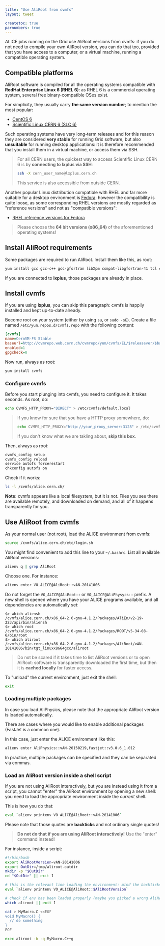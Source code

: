 ```yaml
---
title: "Use AliRoot from cvmfs"
layout: tweet

createtoc: true
parnumbers: true
---
```



ALICE jobs running on the Grid use AliRoot versions from cvmfs: if you
do not need to compile your own AliRoot version, you can do that too,
provided that you have access to a computer, or a virtual machine,
running a compatible operating system.


Compatible platforms
--------------------

AliRoot software is compiled for all the operating systems compatible
with **RedHat Enterprise Linux 6 (RHEL 6)**: as RHEL 6 is a commercial
operating system, several free binary-compatible OSes exist.

For simplicity, they usually carry **the same version number**; to
mention the most popular:

* [CentOS 6](http://www.centos.org/)
* [Scientific Linux CERN 6 (SLC 6)](http://linux.web.cern.ch/linux/scientific6/)

Such operating systems have very long-term releases and for this
reason they are considered **very stable** for running Grid software,
but also **unsuitable** for running desktop applications: it is
therefore recommended that you install them in a virtual machine, or
access them via SSH.

> For all CERN users, the quickest way to access Scientific Linux CERN
> 6 is by **connecting to lxplus via SSH**:
>
> ```bash
> ssh -X cern_user_name@lxplus.cern.ch
> ```
>
> This service is also accessible from outside CERN.

Another popular Linux distribution compatible with RHEL and far more
suitable for a desktop environment is
[Fedora](http://fedoraproject.org/): however the compatibility is
quite loose, as some corresponding RHEL versions are mostly regarded
as "reference versions" and not as "compatible versions":

* [RHEL reference versions for Fedora](http://fedoraproject.org/wiki/Red_Hat_Enterprise_Linux#History)

> Please choose the **64 bit versions (x86_64)** of the aforementioned
> operating systems!


Install AliRoot requirements
----------------------------

Some packages are required to run AliRoot. Install them like this, as
root:

```bash
yum install gcc gcc-c++ gcc-gfortran libXpm compat-libgfortran-41 tcl compat-libtermcap redhat-lsb-core
```

If you are connected to **lxplus**, those packages are already in
place.


Install cvmfs
-------------

If you are using **lxplus**, you can skip this paragraph: cvmfs is
happily installed and kept up-to-date already.

Become root on your system (either by using `su`, or `sudo -sE`).
Create a file named `/etc/yum.repos.d/cvmfs.repo` with the following
content:

```ini
[cvmfs]
name=CernVM-FS Stable
baseurl=http://cvmrepo.web.cern.ch/cvmrepo/yum/cvmfs/EL/$releasever/$basearch
enabled=1
gpgcheck=0
```

Now run, always as root:

```bash
yum install cvmfs
```

### Configure cvmfs

Before you start plunging into cvmfs, you need to configure it. It
takes seconds. As root, do:

```bash
echo CVMFS_HTTP_PROXY="DIRECT" > /etc/cvmfs/default.local
```

> If you know for sure that you have a HTTP proxy somewhere, do:
>
> ```bash
> echo CVMFS_HTTP_PROXY="http://your_proxy_server:3128" > /etc/cvmfs/default.local
> ```
>
> If you don't know what we are takling about, **skip this box**.

Then, always as root:

```bash
cvmfs_config setup
cvmfs_config reload
service autofs forcerestart
chkconfig autofs on
```

Check if it works:

```bash
ls -l /cvmfs/alice.cern.ch/
```

**Note:** cvmfs appears like a local filesystem, but it is not. Files
you see there are available remotely, and downloaded on demand, and
all of it happens transparently for you.


Use AliRoot from cvmfs
----------------------

As your normal user (not root), load the ALICE environment from cvmfs:

```bash
source /cvmfs/alice.cern.ch/etc/login.sh
```

You might find convenient to add this line to your `~/.bashrc`. List
all available AliRoot versions:

```bash
alienv q | grep AliRoot
```

Choose one. For instance:

```bash
alienv enter VO_ALICE@AliRoot::vAN-20141006
```

Do not forget the `VO_ALICE@AliRoot::` or `VO_ALICE@AliPhysycs::` prefix. A new
shell is opened where you have your ALICE programs available, and all dependencies
are automatically set:

```console
$> which aliensh
/cvmfs/alice.cern.ch/x86_64-2.6-gnu-4.1.2/Packages/AliEn/v2-19-223/api/bin/aliensh
$> which root
/cvmfs/alice.cern.ch/x86_64-2.6-gnu-4.1.2/Packages/ROOT/v5-34-08-6/bin/root
$> which aliroot
/cvmfs/alice.cern.ch/x86_64-2.6-gnu-4.1.2/Packages/AliRoot/vAN-20141006/bin/tgt_linuxx8664gcc/aliroot
```

> Do not be scared if it takes time to list AliRoot versions or to
> open AliRoot: software is transparently downloaded the first time,
> but then it is **cached locally** for faster access.

To "unload" the current environment, just exit the shell:

```bash
exit
```


### Loading multiple packages

In case you load AliPhysics, please note that the appropriate AliRoot version is
loaded automatically.

There are cases where you would like to enable additional packages (FastJet is
a common one).

In this case, just enter the ALICE environment like this:

```bash
alienv enter AliPhysics::vAN-20150219,fastjet::v3.0.6_1.012
```

In practice, multiple packages can be specified and they can be separated via
commas.


### Load an AliRoot version inside a shell script

If you are not using AliRoot interactively, but you are instead using
it from a script, you cannot "enter" the AliRoot environment by
opening a new shell: you need to load the appropriate environment
inside the *current* shell.

This is how you do that:

```bash
eval `alienv printenv VO_ALICE@AliRoot::vAN-20141006`
```

Please note that those quotes are **backticks** and not ordinary
single quotes!

> **Do not do that if you are using AliRoot interactively!** Use
> the "enter" command instead!

For instance, inside a script:

```bash
#!/bin/bash
export AliRootVersion=vAN-20141006
export OutDir=/tmp/aliroot-outdir
mkdir -p "$OutDir"
cd "$OutDir" || exit 1

# this is the relevant line loading the environment: mind the backticks!
eval `alienv printenv VO_ALICE@AliRoot::$AliRootVersion`

# check if env has been loaded properly (maybe you picked a wrong AliRoot version?)
which aliroot || exit 1

cat > MyMacro.C <<EOF
void MyMacro() {
  // do something
}
EOF

exec aliroot -b -q MyMacro.C++g
```
